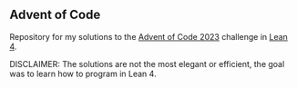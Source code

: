 ## Advent of Code

Repository for my solutions to the [Advent of Code 2023](https://adventofcode.com/) challenge in [Lean 4](https://leanprover.github.io/).

DISCLAIMER: The solutions are not the most elegant or efficient, the goal was to learn how to program in Lean 4.
